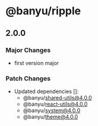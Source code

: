 # @banyu/ripple

## 2.0.0

### Major Changes

- first version major

### Patch Changes

- Updated dependencies []:
  - @banyu/shared-utils@4.0.0
  - @banyu/react-utils@4.0.0
  - @banyu/system@4.0.0
  - @banyu/theme@4.0.0
